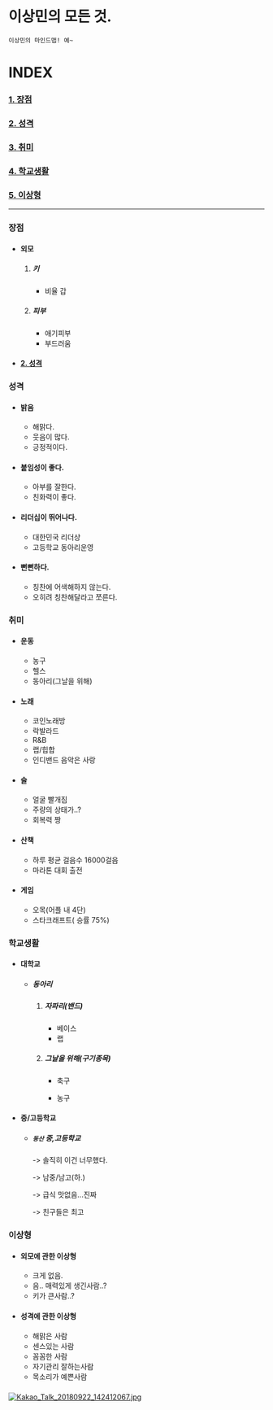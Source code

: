# 이상민의 모든 것.

```
이상민의 마인드맵! 예~
```

# INDEX

### [1.  장점](#1)</br>

### [2. 성격](#2)</br>

### [3. 취미](#3)</br>

### [4. 학교생활](#4)</br>

### [5. 이상형](#5)<br>

---

### <h3 id="1"> 장점 </h3>

- #### 외모

  1. ##### 키

     - 비율 갑

  2. ##### 피부

     - 애기피부
     - 부드러움

- #### [2. 성격](#2)</br>
 
### <h3 id="2"> 성격 </h3>

- #### 밝음

  - 해맑다.
  - 웃음이 많다.
  - 긍정적이다.

- #### 붙임성이 좋다.

  - 아부를 잘한다.
  - 친화력이 좋다.

- #### 리더십이 뛰어나다.

  - 대한민국 리더상
  - 고등학교 동아리운영

- #### 뻔뻔하다.

  - 칭찬에 어색해하지 않는다.
  - 오히려 칭찬해달라고 쪼른다.

### <h3 id="3"> 취미 </h3>

- #### 운동

  - 농구
  - 헬스
  - 동아리(그날을 위해)

- #### 노래

  - 코인노래방
  - 락발라드
  - R&B
  - 랩/힙합
  - 인디밴드 음악은 사랑

- #### 술

  - 얼굴 빨개짐
  - 주량의 상태가..?
  - 회복력 짱

- #### 산책

  - 하루 평균 걸음수 16000걸음
  - 마라톤 대회 출전

- #### 게임

  - 오목(어플 내 4단)
  - 스타크래프트( 승률 75%)

### <h3 id="4"> 학교생활 </h3>

- #### 대학교

  - ##### 동아리

    1. ##### 자파리(밴드)

       - 베이스
       - 랩

    2. ##### 그날을 위해(구기종목)

       - 축구

       - 농구

- ####  중/고등학교

  - ##### `동산` 중,고등학교

    -> 솔직히 이건 너무했다.

    -> 남중/남고(하.)

    -> 급식 맛없음...진짜

    -> 친구들은 최고

### <h3 id="5"> 이상형 </h3>

- #### 외모에 관한 이상형

  - 크게 없음.
  - 음.. 매력있게 생긴사람..?
  - 키가 큰사람..?

- #### 성격에 관한 이상형

  - 해맑은 사람
  - 센스있는 사람
  - 꼼꼼한 사람
  - 자기관리 잘하는사람
  - 목소리가 예쁜사람



### 
   

[![Kakao_Talk_20180922_142412067.jpg](https://i.postimg.cc/2S26Mx0q/Kakao_Talk_20180922_142412067.jpg)](https://postimg.cc/G4Tdsvwr)
### 
